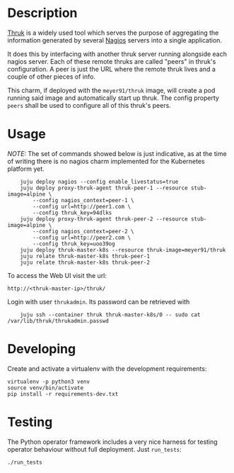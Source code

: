 # Description

[Thruk](https://www.thruk.org/) is a widely used tool which serves the purpose
of aggregating the information generated by several
[Nagios](https://www.nagios.org/) servers into a single application.

It does this by interfacing with another thruk server running alongside each
nagios server. Each of these remote thruks are called "peers" in thruk's
configuration. A peer is just the URL where the remote thruk lives and a couple
of other pieces of info.

This charm, if deployed with the `meyer91/thruk` image, will create a pod
running said image and automatically start up thruk. The config property
`peers` shall be used to configure all of this thruk's peers.

# Usage

*NOTE:* The set of commands showed below is just indicative, as at the time of
writing there is no nagios charm implemented for the Kubernetes platform yet.

```
    juju deploy nagios --config enable_livestatus=true
    juju deploy proxy-thruk-agent thruk-peer-1 --resource stub-image=alpine \
        --config nagios_context=peer-1 \
        --config url=http://peer1.com \
        --config thruk_key=94dlks
    juju deploy proxy-thruk-agent thruk-peer-2 --resource stub-image=alpine \
        --config nagios_context=peer-2 \
        --config url=http://peer2.com \
        --config thruk_key=uoo39og
    juju deploy thruk-master-k8s --resource thruk-image=meyer91/thruk
    juju relate thruk-master-k8s thruk-peer-1
    juju relate thruk-master-k8s thruk-peer-2
```

To access the Web UI visit the url:

    http://<thruk-master-ip>/thruk/

Login with user `thrukadmin`. Its password can be retrieved with

```
    juju ssh --container thruk thruk-master-k8s/0 -- sudo cat /var/lib/thruk/thrukadmin.passwd
```

# Developing

Create and activate a virtualenv with the development requirements:

    virtualenv -p python3 venv
    source venv/bin/activate
    pip install -r requirements-dev.txt

# Testing

The Python operator framework includes a very nice harness for testing
operator behaviour without full deployment. Just `run_tests`:

    ./run_tests
